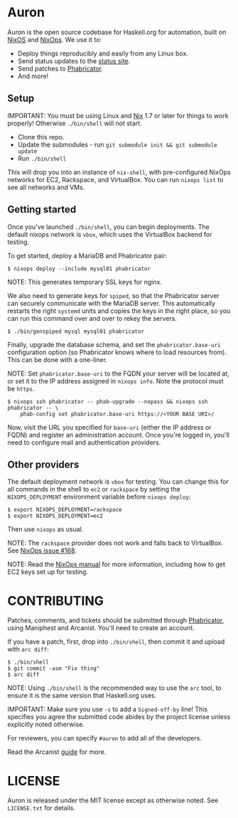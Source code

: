Auron
=================

Auron is the open source codebase for Haskell.org for automation,
built on [NixOS](http://nixos.org) and
[NixOps](http://nixos.org/nixops). We use it to:

 - Deploy things reproducibly and easily from any Linux box.
 - Send status updates to the [status site](http://status.haskell.org).
 - Send patches to [Phabricator](https://phabricator.haskell.org).
 - And more!

Setup
-----------------

IMPORTANT: You must be using Linux and
[Nix](http://nixos.org/nix/manual/#chap-installation) 1.7 or later for
things to work properly! Otherwise `./bin/shell` will not start.

- Clone this repo.
- Update the submodules - run `git submodule init && git submodule update`
- Run `./bin/shell`

This will drop you into an instance of `nix-shell`, with
pre-configured NixOps networks for EC2, Rackspace, and VirtualBox. You
can run `nixops list` to see all networks and VMs.

Getting started
-----------------

Once you've launched `./bin/shell`, you can begin deployments. The
default nixops network is `vbox`, which uses the VirtualBox backend
for testing.

To get started, deploy a MariaDB and Phabricator pair:

```
$ nixops deploy --include mysql01 phabricator
```

NOTE: This generates temporary SSL keys for nginx.

We also need to generate keys for `spiped`, so that the Phabricator
server can securely communicate with the MariaDB server. This
automatically restarts the right `systemd` units and copies the keys
in the right place, so you can run this command over and over to rekey
the servers.

```
$ ./bin/genspiped mysql mysql01 phabricator
```

Finally, upgrade the database schema, and set the
`phabricator.base-uri` configuration option (so Phabricator knows
where to load resources from). This can be done with a one-liner.

NOTE: Set `phabricator.base-uri` to the FQDN your server will be
located at, or set it to the IP address assigned in `nixops info`.
Note the protocol must be `https`.

```
$ nixops ssh phabricator -- phab-upgrade --nopass && nixops ssh phabricator -- \
    phab-config set phabricator.base-uri https://<YOUR BASE URI>/
```

Now, visit the URL you specified for `base-uri` (either the IP address
or FQDN) and register an administration account. Once you're logged
in, you'll need to configure mail and authentication providers.

Other providers
-----------------

The default deployment network is `vbox` for testing. You can change
this for all commands in the shell to `ec2` or `rackspace` by setting
the `NIXOPS_DEPLOYMENT` environment variable before `nixops deploy`:


```
$ export NIXOPS_DEPLOYMENT=rackspace
$ export NIXOPS_DEPLOYMENT=ec2
```

Then use `nixops` as usual.

NOTE: The `rackspace` provider does not work and falls back to
VirtualBox. See
[NixOps issue #168](https://github.com/NixOS/nixops/issues/168).

NOTE: Read the [NixOps manual](http://nixos.org/nixops/manual/) for
more information, including how to get EC2 keys set up for testing.


CONTRIBUTING
=================

Patches, comments, and tickets should be submitted through
[Phabricator](https://phabricator.haskell.org), using Maniphest and
Arcanist. You'll need to create an account.

If you have a patch, first, drop into `./bin/shell`, then commit it
and upload with `arc diff`:

```
$ ./bin/shell
$ git commit -asm "Fix thing"
$ arc diff
```

NOTE: Using `./bin/shell` is the recommended way to use the `arc`
tool, to ensure it is the same version that Haskell.org uses.

IMPORTANT: Make sure you use `-s` to add a `Signed-off-by` line! This
specifies you agree the submitted code abides by the project license
unless explicitly noted otherwise.

For reviewers, you can specify `#auron` to add all of the developers.

Read the Arcanist
[guide](https://secure.phabricator.com/book/phabricator/article/arcanist/)
for more.

LICENSE
=================

Auron is released under the MIT license except as otherwise noted. See
`LICENSE.txt` for details.
